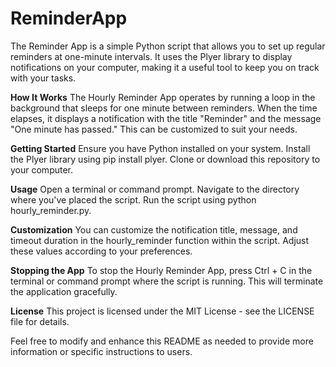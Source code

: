 # ReminderApp
The Reminder App is a simple Python script that allows you to set up regular reminders at one-minute intervals. It uses the Plyer library to display notifications on your computer, making it a useful tool to keep you on track with your tasks.

**How It Works**
The Hourly Reminder App operates by running a loop in the background that sleeps for one minute between reminders. When the time elapses, it displays a notification with the title "Reminder" and the message "One minute has passed." This can be customized to suit your needs.

**Getting Started**
Ensure you have Python installed on your system.
Install the Plyer library using pip install plyer.
Clone or download this repository to your computer.

**Usage**
Open a terminal or command prompt.
Navigate to the directory where you've placed the script.
Run the script using python hourly_reminder.py.

**Customization**
You can customize the notification title, message, and timeout duration in the hourly_reminder function within the script. Adjust these values according to your preferences.

**Stopping the App**
To stop the Hourly Reminder App, press Ctrl + C in the terminal or command prompt where the script is running. This will terminate the application gracefully.

**License**
This project is licensed under the MIT License - see the LICENSE file for details.

Feel free to modify and enhance this README as needed to provide more information or specific instructions to users.
